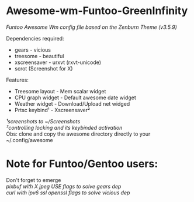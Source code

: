 # Awesome-wm-Funtoo-GreenInfinity
_Funtoo Awesome Wm config file based on the Zenburn Theme (v3.5.9)_

Dependencies required:  
- gears             - vicious  
- treesome          - beautiful  
- xscreensaver      - urxvt (rxvt-unicode)  
- scrot (Screenshot for X)

Features:  
- Treesome layout   - Mem scalar widget  
- CPU graph widget  - Default awesome date widget    
- Weather widget    - Download/Upload net widged  
- Prtsc keybind¹    - Xscreensaver²      

_¹screenshots to ~/Screenshots_  
_²controlling locking and its keybinded activation_    
Obs: clone and copy the awesome directory directly to your ~/.config/awesome  

# Note for Funtoo/Gentoo users:  
Don't forget to emerge  
_pixbuf with X jpeg USE flags to solve gears dep_  
_curl with ipv6 ssl openssl flags to solve vicious dep_  
